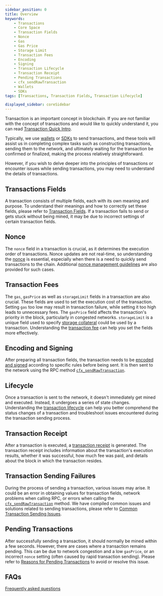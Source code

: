 ```yaml
---
sidebar_position: 0
title: Overview
keywords:
    - Transactions
    - Core Space
    - Transaction Fields
    - Nonce
    - Gas
    - Gas Price
    - Storage Limit
    - Transaction Fees
    - Encoding
    - Signing
    - Transaction Lifecycle
    - Transaction Receipt
    - Pending Transactions
    - cfx_sendRawTransaction
    - Wallets
    - SDKs 
tags: [Transactions, Transaction Fields, Transaction Lifecycle]

displayed_sidebar: coreSidebar
---
```


Transaction is an important concept in blockchain. If you are not familiar with the concept of transactions and would like to quickly understand it, you can read [Transaction Quick Intro](/docs/general/conflux-basics/transactions.md).

Typically, we use [wallets](../../../general/conflux-basics/wallets.md) or [SDKs](../../build/sdks-and-tools/sdks.md) to send transactions, and these tools will assist us in completing complex tasks such as constructing transactions, sending them to the network, and ultimately waiting for the transaction be confirmed or finalized, making the process relatively straightforward.

However, if you wish to delve deeper into the principles of transactions or encounter issues while sending transactions, you may need to understand the details of transactions.

## Transactions Fields

A transaction consists of multiple fields, each with its own meaning and purpose. To understand their meanings and how to correctly set these fields, please refer to [Transaction Fields](./tx-fields.md). If a transaction fails to send or gets stuck without being mined, it may be due to incorrect settings of certain transaction fields.

## Nonce

The `nonce` field in a transaction is crucial, as it determines the execution order of transactions. Nonce updates are not real-time, so understanding the [nonce](./nonce.md) is essential, especially when there is a need to quickly send transactions to the chain. Additional [nonce management guidelines](./nonce.md) are also provided for such cases.

## Transaction Fees

The `gas`, `gasPrice` as well as `storageLimit` fields in a transaction are also crucial. These fields are used to set the execution cost of the transaction. Setting `gas` too low may result in transaction failure, while setting it too high leads to unnecessary fees. The `gasPrice` field affects the transaction's priority in the block, particularly in congested networks. `storageLimit` is a unique field used to specify [storage collateral](../storage.md) could be used by a transaction. Understanding the [transaction fee](./transaction-fee.md) can help you set the fields more effectively.

## Encoding and Signing

After preparing all transaction fields, the transaction needs to be [encoded and signed](./encoding-signning.md) according to specific rules before being sent. It is then sent to the network using the RPC method [`cfx_sendRawTransaction`](/docs/core/build/json-rpc/cfx-namespace#cfx_sendrawtransaction).

## Lifecycle

Once a transaction is sent to the network, it doesn't immediately get mined and executed. Instead, it undergoes a series of state changes. Understanding the [transaction lifecycle](./lifecycle.md) can help you better comprehend the status changes of a transaction and troubleshoot issues encountered during the transaction sending process.

## Transaction Receipt

After a transaction is executed, a [transaction receipt](./receipt.md) is generated. The transaction receipt includes information about the transaction's execution results, whether it was successful, how much fee was paid, and details about the block in which the transaction resides.

## Transaction Sending Failures

During the process of sending a transaction, various issues may arise. It could be an error in obtaining values for transaction fields, network problems when calling RPC, or errors when calling the [`cfx_sendRawTransaction`](/docs/core/build/json-rpc/cfx-namespace#cfx_sendrawtransaction) method. We have compiled common issues and solutions related to sending transactions, please refer to [Common Transaction Sending Issues](./send-tx-error.md).

## Pending Transactions

After successfully sending a transaction, it should normally be mined within a few seconds. However, there are cases where a transaction remains pending. This can be due to network congestion and a low `gasPrice`, or an incorrect `nonce` setting (often caused by rapid transaction sending). Please refer to [Reasons for Pending Transactions](./why-transaction-is-pending.md) to avoid or resolve this issue.

## FAQs

[Frequently asked questions](./faqs.md)
